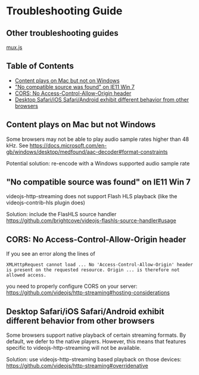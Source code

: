 # Troubleshooting Guide

## Other troubleshooting guides

[mux.js](https://github.com/videojs/mux.js/blob/master/docs/troubleshooting.md)

## Table of Contents
- [Content plays on Mac but not on Windows](#content-plays-on-mac-but-not-windows)
- ["No compatible source was found" on IE11 Win 7](#no-compatible-source-was-found-on-ie11-win-7)
- [CORS: No Access-Control-Allow-Origin header](#cors-no-access-control-allow-origin-header)
- [Desktop Safari/iOS Safari/Android exhibit different behavior from other browsers](#desktop-safari-ios-safari-android-exhibit-different-behavior-from-other-browsers)

## Content plays on Mac but not Windows

Some browsers may not be able to play audio sample rates higher than 48 kHz. See https://docs.microsoft.com/en-gb/windows/desktop/medfound/aac-decoder#format-constraints

Potential solution: re-encode with a Windows supported audio sample rate

## "No compatible source was found" on IE11 Win 7

videojs-http-streaming does not support Flash HLS playback (like the videojs-contrib-hls plugin does)

Solution: include the FlasHLS source handler https://github.com/brightcove/videojs-flashls-source-handler#usage

## CORS: No Access-Control-Allow-Origin header

If you see an error along the lines of

```
XMLHttpRequest cannot load ... No 'Access-Control-Allow-Origin' header is present on the requested resource. Origin ... is therefore not allowed access.
```

you need to properly configure CORS on your server: https://github.com/videojs/http-streaming#hosting-considerations

## Desktop Safari/iOS Safari/Android exhibit different behavior from other browsers

Some browsers support native playback of certain streaming formats. By default, we defer to the native players. However, this means that features specific to videojs-http-streaming will not be available.

Solution: use videojs-http-streaming based playback on those devices: https://github.com/videojs/http-streaming#overridenative
